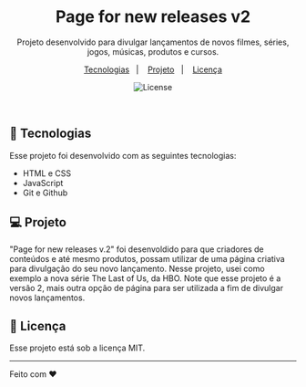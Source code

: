 <h1 align="center"> Page for new releases v2 </h1>

<p align="center">
Projeto desenvolvido para divulgar lançamentos de novos filmes, séries, jogos, músicas, produtos e cursos.
</p>

<p align="center">
  <a href="#-tecnologias">Tecnologias</a>&nbsp;&nbsp;&nbsp;|&nbsp;&nbsp;&nbsp;
  <a href="https://0xguioliveira.github.io/page-for-new-releases-v2/">Projeto</a>&nbsp;&nbsp;&nbsp;|&nbsp;&nbsp;&nbsp;
  <a href="#memo-licença">Licença</a>
</p>

<p align="center">
  <img alt="License" src="https://img.shields.io/static/v1?label=license&message=MIT&color=49AA26&labelColor=000000">
</p>

<br>

## 🚀 Tecnologias

Esse projeto foi desenvolvido com as seguintes tecnologias:

- HTML e CSS
- JavaScript
- Git e Github

## 💻 Projeto

"Page for new releases v.2" foi desenvoldido para que criadores de conteúdos e até mesmo produtos, possam utilizar de uma página criativa para divulgação do seu novo lançamento. Nesse projeto, usei como exemplo a nova série The Last of Us, da HBO. Note que esse projeto é a versão 2, mais outra opção de página para ser utilizada a fim de divulgar novos lançamentos.

## :memo: Licença

Esse projeto está sob a licença MIT.

---

Feito com ♥
